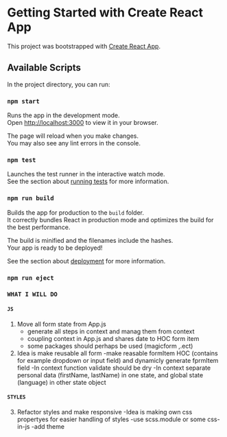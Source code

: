 # Getting Started with Create React App

This project was bootstrapped with [Create React App](https://github.com/facebook/create-react-app).

## Available Scripts

In the project directory, you can run:

### `npm start`

Runs the app in the development mode.\
Open [http://localhost:3000](http://localhost:3000) to view it in your browser.

The page will reload when you make changes.\
You may also see any lint errors in the console.

### `npm test`

Launches the test runner in the interactive watch mode.\
See the section about [running tests](https://facebook.github.io/create-react-app/docs/running-tests) for more information.

### `npm run build`

Builds the app for production to the `build` folder.\
It correctly bundles React in production mode and optimizes the build for the best performance.

The build is minified and the filenames include the hashes.\
Your app is ready to be deployed!

See the section about [deployment](https://facebook.github.io/create-react-app/docs/deployment) for more information.

### `npm run eject`

### `WHAT I WILL DO`

#### `JS`	
1. Move all form state from App.js
    - generate all steps in context and manag them from context
    - coupling context in App.js and shares date to HOC form item
    - some packages should perhaps be used (magicform ,.ect)
2. Idea is make reusable all form
    -make reasable formItem HOC (contains for example dropdown or input field) and dynamicly generate fprmItem field
    -In context function validate should be dry
    -In context separate personal data (firstName, lastName) in one state, and global state  (language) in other state object

#### `STYLES`
3. Refactor styles and make responsive
    -Idea is making own css propertyes for easier handling of styles
    -use scss.module or some css-in-js
    -add theme 